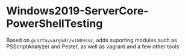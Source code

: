 # Windows2019-ServerCore-PowerShellTesting

Based on `gusztavvargadr/w1809ssc`, adds suporting modules such as PSScriptAnalyzer and Pester, as well as vagrant and a few other tools
